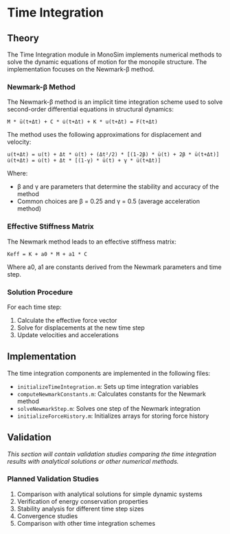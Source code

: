 # Time Integration

## Theory

The Time Integration module in MonoSim implements numerical methods to solve the dynamic equations of motion for the monopile structure. The implementation focuses on the Newmark-β method.

### Newmark-β Method

The Newmark-β method is an implicit time integration scheme used to solve second-order differential equations in structural dynamics:

```
M * ü(t+Δt) + C * u̇(t+Δt) + K * u(t+Δt) = F(t+Δt)
```

The method uses the following approximations for displacement and velocity:

```
u(t+Δt) = u(t) + Δt * u̇(t) + (Δt²/2) * [(1-2β) * ü(t) + 2β * ü(t+Δt)]
u̇(t+Δt) = u̇(t) + Δt * [(1-γ) * ü(t) + γ * ü(t+Δt)]
```

Where:
- β and γ are parameters that determine the stability and accuracy of the method
- Common choices are β = 0.25 and γ = 0.5 (average acceleration method)

### Effective Stiffness Matrix

The Newmark method leads to an effective stiffness matrix:

```
Keff = K + a0 * M + a1 * C
```

Where a0, a1 are constants derived from the Newmark parameters and time step.

### Solution Procedure

For each time step:

1. Calculate the effective force vector
2. Solve for displacements at the new time step
3. Update velocities and accelerations

## Implementation

The time integration components are implemented in the following files:

- `initializeTimeIntegration.m`: Sets up time integration variables
- `computeNewmarkConstants.m`: Calculates constants for the Newmark method
- `solveNewmarkStep.m`: Solves one step of the Newmark integration
- `initializeForceHistory.m`: Initializes arrays for storing force history

## Validation

*This section will contain validation studies comparing the time integration results with analytical solutions or other numerical methods.*

### Planned Validation Studies

1. Comparison with analytical solutions for simple dynamic systems
2. Verification of energy conservation properties
3. Stability analysis for different time step sizes
4. Convergence studies
5. Comparison with other time integration schemes